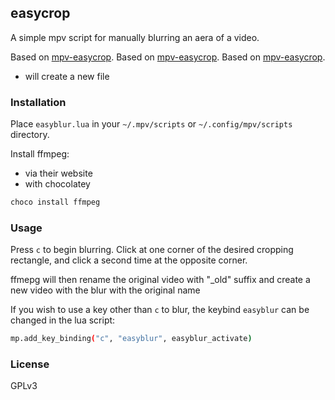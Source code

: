 ## easycrop

A simple mpv script for manually blurring an aera of a video.

Based on [mpv-easycrop](https://github.com/aidanholm/mpv-easycrop).
Based on [mpv-easycrop](https://github.com/aidanholm/mpv-easycrop).
Based on [mpv-easycrop](https://github.com/aidanholm/mpv-easycrop).

- will create a new file 

### Installation

Place `easyblur.lua` in your `~/.mpv/scripts` or `~/.config/mpv/scripts` directory.

Install ffmpeg:

- via their website
- with chocolatey

```sh
choco install ffmpeg
```

### Usage

Press `c` to begin blurring. Click at one corner of the desired cropping
rectangle, and click a second time at the opposite corner.

ffmepg will then rename the original video with "_old" suffix and create a new video with the blur with the original name

If you wish to use a key other than `c` to blur, the keybind `easyblur` can be
changed in the lua script:

```sh
mp.add_key_binding("c", "easyblur", easyblur_activate)
```

### License

GPLv3

